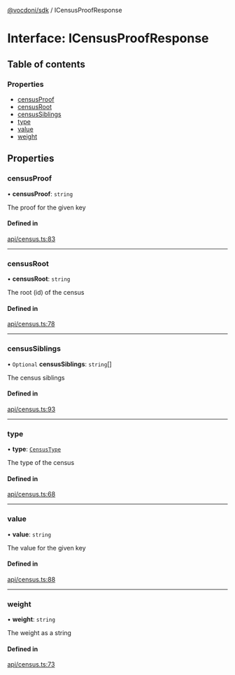 [@vocdoni/sdk](/sdk) / ICensusProofResponse

# Interface: ICensusProofResponse

## Table of contents

### Properties

- [censusProof](ICensusProofResponse#censusproof)
- [censusRoot](ICensusProofResponse#censusroot)
- [censusSiblings](ICensusProofResponse#censussiblings)
- [type](ICensusProofResponse#type)
- [value](ICensusProofResponse#value)
- [weight](ICensusProofResponse#weight)

## Properties

### censusProof

• **censusProof**: `string`

The proof for the given key

#### Defined in

[api/census.ts:83](https://github.com/vocdoni/vocdoni-sdk/blob/ee6390524b82e6ef535da03c0e3bb826e450e622/src/api/census.ts#L83)

___

### censusRoot

• **censusRoot**: `string`

The root (id) of the census

#### Defined in

[api/census.ts:78](https://github.com/vocdoni/vocdoni-sdk/blob/ee6390524b82e6ef535da03c0e3bb826e450e622/src/api/census.ts#L78)

___

### censusSiblings

• `Optional` **censusSiblings**: `string`[]

The census siblings

#### Defined in

[api/census.ts:93](https://github.com/vocdoni/vocdoni-sdk/blob/ee6390524b82e6ef535da03c0e3bb826e450e622/src/api/census.ts#L93)

___

### type

• **type**: [`CensusType`](../enums/CensusType)

The type of the census

#### Defined in

[api/census.ts:68](https://github.com/vocdoni/vocdoni-sdk/blob/ee6390524b82e6ef535da03c0e3bb826e450e622/src/api/census.ts#L68)

___

### value

• **value**: `string`

The value for the given key

#### Defined in

[api/census.ts:88](https://github.com/vocdoni/vocdoni-sdk/blob/ee6390524b82e6ef535da03c0e3bb826e450e622/src/api/census.ts#L88)

___

### weight

• **weight**: `string`

The weight as a string

#### Defined in

[api/census.ts:73](https://github.com/vocdoni/vocdoni-sdk/blob/ee6390524b82e6ef535da03c0e3bb826e450e622/src/api/census.ts#L73)
